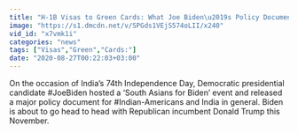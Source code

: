 ```yaml
---
title: "H-1B Visas to Green Cards: What Joe Biden\u2019s Policy Document Has for Indians in US The Quint"
image: "https://s1.dmcdn.net/v/SPGds1VEjS574oLII/x240"
vid_id: "x7vmk1i"
categories: "news"
tags: ["Visas","Green","Cards:"]
date: "2020-08-27T00:22:03+03:00"
---
```

On the occasion of India’s 74th Independence Day, Democratic presidential candidate #JoeBiden hosted a ‘South Asians for Biden’ event and released a major policy document for #Indian-Americans and India in general. Biden is about to go head to head with Republican incumbent Donald Trump this November.
